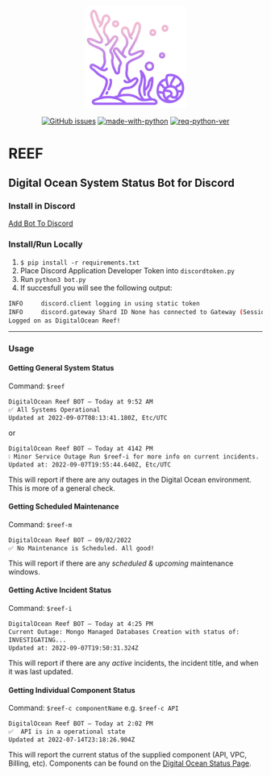 <p align="center"><img width=40% src="https://raw.githubusercontent.com/leblanck/reef/main/resources/reef.png"></p>

<div align="center">

<a href="">![GitHub issues](https://img.shields.io/github/issues-raw/leblanck/reef.svg)</a>
<a href="">![made-with-python](https://img.shields.io/badge/Made%20With-Python-yellow.svg)</a>
<a href="">![req-python-ver](https://img.shields.io/badge/python-v3.10-blue.svg)</a>

</div>

# REEF

## Digital Ocean System Status Bot for Discord

### Install in Discord
[Add Bot To Discord](https://discord.com/api/oauth2/authorize?client_id=1015266420034125844&permissions=3072&scope=bot)

### Install/Run Locally

1. `$ pip install -r requirements.txt`
2. Place Discord Application Developer Token into `discordtoken.py` 
3. Run `python3 bot.py`
4. If succesfull you will see the following output:

```bash
INFO     discord.client logging in using static token
INFO     discord.gateway Shard ID None has connected to Gateway (Session ID: ).
Logged on as DigitalOcean Reef!
```

---

### Usage

#### Getting General System Status
Command: `$reef`

```
DigitalOcean Reef BOT — Today at 9:52 AM
✅ All Systems Operational 
Updated at 2022-09-07T08:13:41.180Z, Etc/UTC
```
or

```
DigitalOcean Reef BOT — Today at 4142 PM
❕ Minor Service Outage Run $reef-i for more info on current incidents.
Updated at: 2022-09-07T19:55:44.640Z, Etc/UTC
```
This will report if there are any outages in the Digital Ocean environment.  This is more of a general check. 

#### Getting Scheduled Maintenance
Command: `$reef-m`

```
DigitalOcean Reef BOT — 09/02/2022
✅ No Maintenance is Scheduled. All good!
```
This will report if there are any *scheduled & upcoming* maintenance windows.

#### Getting Active Incident Status
Command: `$reef-i`

```
DigitalOcean Reef BOT — Today at 4:25 PM
Current Outage: Mongo Managed Databases Creation with status of: INVESTIGATING...
Updated at: 2022-09-07T19:50:31.324Z
```
This will report if there are any *active* incidents, the incident title, and when it was last updated.

#### Getting Individual Component Status
Command: `$reef-c componentName` e.g. `$reef-c API`

```
DigitalOcean Reef BOT — Today at 2:02 PM
✅  API is in a operational state
Updated at 2022-07-14T23:18:26.904Z
```

This will report the current status of the supplied component (API, VPC, Billing, etc). Components can be found on the [Digital Ocean Status Page](https://status.digitalocean.com).